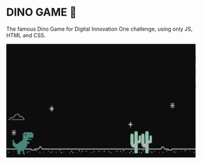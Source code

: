 # DINO GAME 🦖
 The famous Dino Game for Digital Innovation One challenge, using only JS, HTML and CSS.

![](https://github.com/narelo/Dino-Game/blob/main/images/example.png?raw=true)
